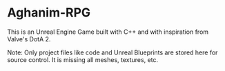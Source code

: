 # Aghanim-RPG
This is an Unreal Engine Game built with C++ and with inspiration from Valve's DotA 2.

Note: Only project files like code and Unreal Blueprints are stored here for source control. It is missing all meshes, textures, etc.
